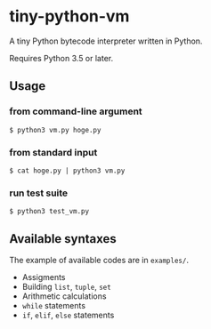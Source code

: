 # tiny-python-vm
A tiny Python bytecode interpreter written in Python.

Requires Python 3.5 or later.

## Usage
### from command-line argument
```
$ python3 vm.py hoge.py
```

### from standard input
```
$ cat hoge.py | python3 vm.py
```

### run test suite
```
$ python3 test_vm.py
```

## Available syntaxes
The example of available codes are in `examples/`.

* Assigments
* Building `list`, `tuple`, `set`
* Arithmetic calculations
* `while` statements
* `if`, `elif`, `else` statements
